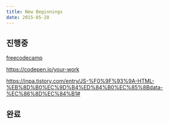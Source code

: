 ```yaml
---
title: New Beginnings
date: 2015-05-28
---
```



## 진행중

[freecodecamp](https://www.freecodecamp.org/learn/)

https://codepen.io/your-work

https://inpa.tistory.com/entry/JS-%F0%9F%93%9A-HTML-%EB%8D%B0%EC%9D%B4%ED%84%B0%EC%85%8Bdata-%EC%86%8D%EC%84%B1#

## 완료
